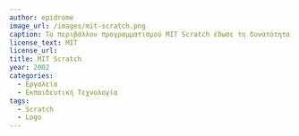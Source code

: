 ```yaml
---
author: epidrome
image_url: /images/mit-scratch.png
caption: Το περιβάλλον προγραμματισμού MIT Scratch έδωσε τη δυνατότητα σε πολλές ομάδες χρηστών, ακόμη και μικρών ηλικιών, να δημιουργήσουν εύκολα και χωρίς τυπική εκπαίδευση το δικό τους λογισμικό, το οποίο συνήθως έχει τη μορφή μιας διαδραστικής ιστορίας. Η ευχρηστία του βασίζεται στην οπτικοποίηση απλών εντολών με τη μορφή δομικών στοιχείων, τα οποία συνδέονται μεταξύ τους, αλλά αυτός ο τρόπος προγραμματισμού είναι μονοθεματικός και δεν επιτρέπει τη δημιουργία κλίμακας ούτε τη δημιουργία μεγαλύτερων συστημάτων.
license_text: MIT
license_url: 
title: MIT Scratch
year: 2002
categories:
  - Εργαλεία 
  - Εκπαιδευτική Τεχνολογία
tags:
  - Scratch
  - Logo
---
```

